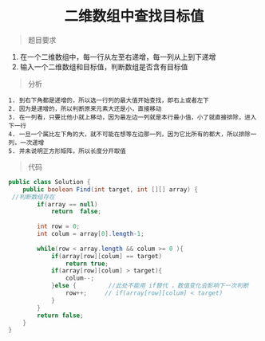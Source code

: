 # <center>二维数组中查找目标值
>题目要求
1. 在一个二维数组中，每一行从左至右递增，每一列从上到下递增
2. 输入一个二维数组和目标值，判断数组是否含有目标值
>分析

    1. 到右下角都是递增的，所以选一行列的最大值开始查找，即右上或者左下
    2. 因为是递增的，所以判断原来元素大还是小，直接移动
    3. 在一列看，只要比他小就上移动，因为最左边一列就是本行最小值，小了就直接排除，进入下一行
    4. 一旦一个属比左下角的大，就不可能在想等左边那一列，因为它比所有的都大，所以排除一列，一次递增
    5. 并未说明正方形矩阵，所以长度分开取值

>代码
```java
public class Solution {
    public boolean Find(int target, int [][] array) {
 //判断数组存在
        if(array == null)
            return  false;
 
        int row = 0;
        int colum = array[0].length-1;
 
        while(row < array.length && colum >= 0 ){
            if(array[row][colum] == target)
                return true;
            if(array[row][colum] > target){
                colum--;
            }else {         //此处不能用 if替代 ，数值变化会影响下一次判断
                row++;     // if(array[row][colum] < target)
            }
        }
        return false;
    }
}
```